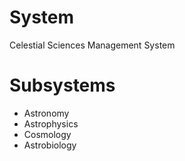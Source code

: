 # System
Celestial Sciences Management System

# Subsystems
* Astronomy
* Astrophysics
* Cosmology
* Astrobiology